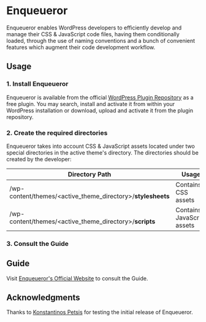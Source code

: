 # Enqueueror

Enqueueror enables WordPress developers to efficiently develop and manage their CSS & JavaScript code files, having them conditionally loaded, through the use of naming conventions and a bunch of convenient features which augment their code development workflow.

## Usage

### 1. Install Enqueueror<!-- omit in toc -->
Enqueueror is available from the official [WordPress Plugin Repository](https://wordpress.org/plugins/enqueueror/) as a free plugin. You may search, install and activate it from within your WordPress installation or download, upload and activate it from the plugin repository.

### 2. Create the required directories<!-- omit in toc -->
Enqueueror takes into account CSS & JavaScript assets located under two special directories in the active theme's directory. The directories should be created by the developer:

| Directory Path                                              | Usage                      |
|-------------------------------------------------------------|----------------------------|
| /wp-content/themes/<active_theme_directory>/**stylesheets** | Contains CSS assets        |
| /wp-content/themes/<active_theme_directory>/**scripts**     | Contains JavaScript assets |

### 3. Consult the Guide

## Guide
Visit [Enqueueror's Official Website]((https://panastasiadist.github.io/Enqueueror/)) to consult the Guide.

## Acknowledgments
Thanks to [Konstantinos Petsis](https://www.linkedin.com/in/konstantinos-petsis-3a3444228/) for testing the initial release of Enqueueror.